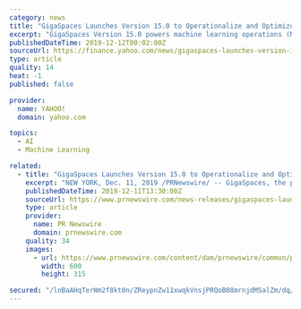 ```yaml
---
category: news
title: "GigaSpaces Launches Version 15.0 to Operationalize and Optimize Machine Learning"
excerpt: "GigaSpaces Version 15.0 powers machine learning operations (MLOps) initiatives, helping enterprises maximize the business value derived from big data. Deploying machine learning models in production remains a major challenge for many enterprises. The Gartner Accelerate Your Machine Learning and Artificial Intelligence Journey Using These DevOps ..."
publishedDateTime: 2019-12-12T00:02:00Z
sourceUrl: https://finance.yahoo.com/news/gigaspaces-launches-version-15-0-143000292.html
type: article
quality: 14
heat: -1
published: false

provider:
  name: YAHOO!
  domain: yahoo.com

topics:
  - AI
  - Machine Learning

related:
  - title: "GigaSpaces Launches Version 15.0 to Operationalize and Optimize Machine Learning"
    excerpt: "NEW YORK, Dec. 11, 2019 /PRNewswire/ -- GigaSpaces, the provider of InsightEdge, the fastest in-memory real-time analytics processing platform, announced today the availability of GigaSpaces Version 15.0, including the InsightEdge Platform and XAP, to operationalize and optimize machine learning with the required speed, scale, accuracy and ..."
    publishedDateTime: 2019-12-11T13:30:00Z
    sourceUrl: https://www.prnewswire.com/news-releases/gigaspaces-launches-version-15-0-to-operationalize-and-optimize-machine-learning-300973116.html
    type: article
    provider:
      name: PR Newswire
      domain: prnewswire.com
    quality: 34
    images:
      - url: https://www.prnewswire.com/content/dam/prnewswire/common/prn_facebook_sharing_logo.jpg
        width: 600
        height: 315

secured: "/lnBaAHqTerWm2f8kt0n/ZReypnZw11xwqkVnsjPRQoB08mrnjdMSalZm/dq/ZKkFwT/Jwg9tM3pYwQ3tZAvrI2xo8+yVQn3kmB20Xi/xEl8du16uR3q9LobfHttKBPDrFy8pEMGFWgyZw00wBEXTgfTm2riBTiQ8wXM9/OqMbwwPGI4LlnrolrkSTrvenmgx1YzNAlrntLo71NfKbLsjN+2P11qEQKuUaQarHsqXTgQLbKhBU9qXSIIsLFWTu1Gc/DkE5PRWm4fin54xsrX4w==;IqJmW44ww/1gLNDkgvBYyg=="
---
```


